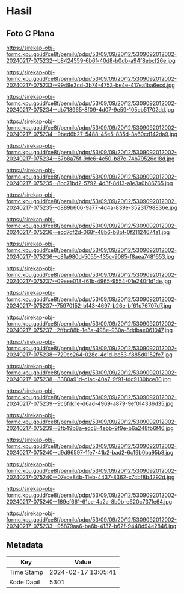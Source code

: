 # Hasil

## Foto C Plano

https://sirekap-obj-formc.kpu.go.id/ce8f/pemilu/pdpr/53/09/09/20/12/5309092012002-20240217-075232--b8424559-6b6f-40d8-b0db-a94f8ebcf26e.jpg

https://sirekap-obj-formc.kpu.go.id/ce8f/pemilu/pdpr/53/09/09/20/12/5309092012002-20240217-075233--9949e3cd-3b74-4753-be4e-417ea1ba6ecd.jpg

https://sirekap-obj-formc.kpu.go.id/ce8f/pemilu/pdpr/53/09/09/20/12/5309092012002-20240217-075234--db718965-8f09-4d07-9e59-105eb51702dd.jpg

https://sirekap-obj-formc.kpu.go.id/ce8f/pemilu/pdpr/53/09/09/20/12/5309092012002-20240217-075234--9bed6b27-5488-45e5-835d-3a60cd142da9.jpg

https://sirekap-obj-formc.kpu.go.id/ce8f/pemilu/pdpr/53/09/09/20/12/5309092012002-20240217-075234--67b8a75f-9dc6-4e50-b87e-74b79526d18d.jpg

https://sirekap-obj-formc.kpu.go.id/ce8f/pemilu/pdpr/53/09/09/20/12/5309092012002-20240217-075235--8bc71bd2-5792-4d3f-8d13-a1e3a0b86765.jpg

https://sirekap-obj-formc.kpu.go.id/ce8f/pemilu/pdpr/53/09/09/20/12/5309092012002-20240217-075235--d889b606-9a77-4d4a-839e-35231798836e.jpg

https://sirekap-obj-formc.kpu.go.id/ce8f/pemilu/pdpr/53/09/09/20/12/5309092012002-20240217-075236--ecd7df2d-068f-48b6-b8bf-0f21124674a1.jpg

https://sirekap-obj-formc.kpu.go.id/ce8f/pemilu/pdpr/53/09/09/20/12/5309092012002-20240217-075236--c81a980d-5055-435c-9085-f8aea7481653.jpg

https://sirekap-obj-formc.kpu.go.id/ce8f/pemilu/pdpr/53/09/09/20/12/5309092012002-20240217-075237--09eee018-f61b-4965-9554-01e240f1d1de.jpg

https://sirekap-obj-formc.kpu.go.id/ce8f/pemilu/pdpr/53/09/09/20/12/5309092012002-20240217-075237--75970152-b143-4697-b26e-bf61d76707d7.jpg

https://sirekap-obj-formc.kpu.go.id/ce8f/pemilu/pdpr/53/09/09/20/12/5309092012002-20240217-075237--2ffbc88b-1e3a-498e-930a-8ddbae061047.jpg

https://sirekap-obj-formc.kpu.go.id/ce8f/pemilu/pdpr/53/09/09/20/12/5309092012002-20240217-075238--729ec264-028c-4e1d-bc53-f885d0152fe7.jpg

https://sirekap-obj-formc.kpu.go.id/ce8f/pemilu/pdpr/53/09/09/20/12/5309092012002-20240217-075238--3380a91d-c1ac-40a7-9f91-fdc9130bce80.jpg

https://sirekap-obj-formc.kpu.go.id/ce8f/pemilu/pdpr/53/09/09/20/12/5309092012002-20240217-075239--9c6fdc1e-d6ad-4969-a879-9ef014336d35.jpg

https://sirekap-obj-formc.kpu.go.id/ce8f/pemilu/pdpr/53/09/09/20/12/5309092012002-20240217-075239--8fb49b8a-edc8-4ebb-9f9e-b6a248fb6f46.jpg

https://sirekap-obj-formc.kpu.go.id/ce8f/pemilu/pdpr/53/09/09/20/12/5309092012002-20240217-075240--d9d96597-1fe7-41b2-bad2-6c19b0ba95b8.jpg

https://sirekap-obj-formc.kpu.go.id/ce8f/pemilu/pdpr/53/09/09/20/12/5309092012002-20240217-075240--07ece84b-11eb-4437-8362-c7cbf8b4292d.jpg

https://sirekap-obj-formc.kpu.go.id/ce8f/pemilu/pdpr/53/09/09/20/12/5309092012002-20240217-075240--169ef661-61ce-4a2a-8b0b-e620c737fe64.jpg

https://sirekap-obj-formc.kpu.go.id/ce8f/pemilu/pdpr/53/09/09/20/12/5309092012002-20240217-075233--95879aa6-ba6b-4137-b62f-9448d94e2846.jpg


## Metadata

| Key        | Value               |
| ---------- | ------------------- |
| Time Stamp | 2024-02-17 13:05:41 |
| Kode Dapil | 5301                |



